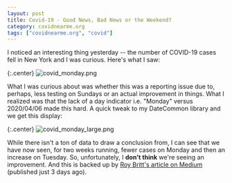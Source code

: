 ```yaml
---
layout: post
title: Covid-19 - Good News, Bad News or the Weekend?
category: covidnearme.org
tags: ["covidnearme.org", "covid"]
---
```

I noticed an interesting thing yesterday -- the number of COVID-19 cases fell in New York and I was curious.  Here's what I saw:

{:.center}
![covid_monday.png](/blog/assets/covid_monday.png)

What I was curious about was whether this was a reporting issue due to, perhaps, less testing on Sundays or an actual improvement in things.  What I realized was that the lack of a day indicator i.e. "Monday" versus 2020/04/06 made this hard.  A quick tweak to my DateCommon library and we get this display:

{:.center}
![covid_monday_large.png](/blog/assets/covid_monday_large.png)

While there isn't a ton of data to draw a conclusion from, I can see that we have now seen, for two weeks running, fewer cases on Monday and then an increase on Tuesday.  So, unfortunately, I **don't think** we're seeing an improvement.  And this is backed up by [Roy Britt's article on Medium](https://link.medium.com/Is1vWsvAu5) (published just 3 days ago).
